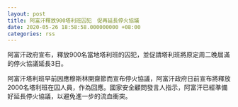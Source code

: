 ```yaml
---
layout: post
title: 阿富汗釋放900塔利班囚犯　促再延長停火協議
date: 2020-05-26 18:58:58.000000000 +08:00
categories: rss
---
```


阿富汗政府宣布，釋放900名當地塔利班的囚犯，並促請塔利班將原定周二晚屆滿的停火協議延長3日。

阿富汗塔利班早前因應穆斯林開齋節而宣布停火協議，阿富汗政府日前宣布將釋放2000名塔利班在囚人員，作為回應。國家安全顧問發言人指示，阿富汗已經準備好延長停火協議，以避免進一步的流血衝突。
